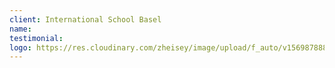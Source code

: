 ```yaml
---
client: International School Basel
name:
testimonial:
logo: https://res.cloudinary.com/zheisey/image/upload/f_auto/v1569878889/teambusiness/logo/international-school-of-basel.png
---
```

